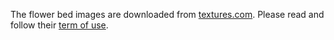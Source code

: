 The flower bed images are downloaded from [textures.com](https://www.textures.com/). Please read and follow their [term of use](https://www.textures.com/terms-of-use.html).